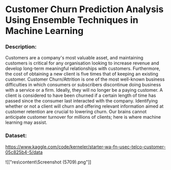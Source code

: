 # Customer Churn Prediction Analysis Using Ensemble Techniques in Machine Learning

### Description:

Customers are a company's most valuable asset, and maintaining customers is critical for any organisation looking to increase revenue and develop long-term meaningful relationships with customers. Furthermore, the cost of obtaining a new client is five times that of keeping an
existing customer. Customer Churn/Attrition is one of the most well-known business difficulties in which consumers or subscribers discontinue doing business with a service or a firm. Ideally, they will no longer be a paying customer. A client is considered to have been churned if a certain length of time has passed since the consumer last interacted with the company. Identifying whether or not a client will churn and
offering relevant information aimed at customer retention are crucial to lowering churn. Our brains cannot anticipate customer turnover for millions of clients; here is where machine learning may assist.

### Dataset:

https://www.kaggle.com/code/kerneler/starter-wa-fn-usec-telco-customer-05c825b4-5/data

![["res\content\Screenshot (5709).png"]]
